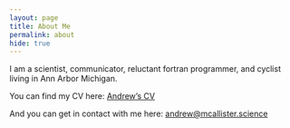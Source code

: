 ```yaml
---
layout: page
title: About Me
permalink: about
hide: true
---
```


I am a scientist, communicator, reluctant fortran programmer, and cyclist living in Ann Arbor Michigan.

You can find my CV here: [Andrew’s CV](/assets/McAllisterCV.pdf)

And you can get in contact with me here: [andrew@mcallister.science]


[andrew@mcallister.science]:mailto:andrew@mcallister.science
